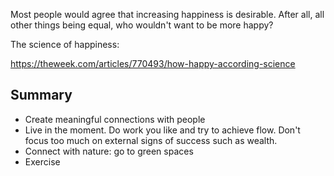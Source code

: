 Most people would agree that increasing happiness is desirable. After all, all other things being equal, who wouldn't want to be more happy?

The science of happiness:

https://theweek.com/articles/770493/how-happy-according-science

## Summary

- Create meaningful connections with people
- Live in the moment. Do work you like and try to achieve flow. Don't focus too much on external signs of success such as wealth.
- Connect with nature: go to green spaces
- Exercise